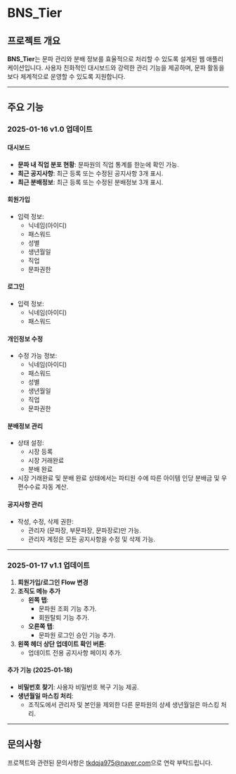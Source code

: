# BNS_Tier

## 프로젝트 개요

**BNS_Tier**는 문파 관리와 분배 정보를 효율적으로 처리할 수 있도록 설계된 웹 애플리케이션입니다. 사용자 친화적인 대시보드와 강력한 관리 기능을 제공하며, 문파 활동을 보다 체계적으로 운영할 수 있도록 지원합니다.

---

## 주요 기능

### 2025-01-16 v1.0 업데이트

#### 대시보드

- **문파 내 직업 분포 현황**: 문파원의 직업 통계를 한눈에 확인 가능.
- **최근 공지사항**: 최근 등록 또는 수정된 공지사항 3개 표시.
- **최근 분배정보**: 최근 등록 또는 수정된 분배정보 3개 표시.

#### 회원가입

- 입력 정보:
  - 닉네임(아이디)
  - 패스워드
  - 성별
  - 생년월일
  - 직업
  - 문파권한

#### 로그인

- 입력 정보:
  - 닉네임(아이디)
  - 패스워드

#### 개인정보 수정

- 수정 가능 정보:
  - 닉네임(아이디)
  - 패스워드
  - 성별
  - 생년월일
  - 직업
  - 문파권한

#### 분배정보 관리

- 상태 설정:
  - 시장 등록
  - 시장 거래완료
  - 분배 완료
- 시장 거래완료 및 분배 완료 상태에서는 파티원 수에 따른 아이템 인당 분배금 및 우편수수료 자동 계산.

#### 공지사항 관리

- 작성, 수정, 삭제 권한:
  - 관리자 (문파장, 부문파장, 문파장로)만 가능.
  - 관리자 계정은 모든 공지사항을 수정 및 삭제 가능.

---

### 2025-01-17 v1.1 업데이트

1. **회원가입/로그인 Flow 변경**
2. **조직도 메뉴 추가**
   - **왼쪽 탭**:
     - 문파원 조회 기능 추가.
     - 회원탈퇴 기능 추가.
   - **오른쪽 탭**:
     - 문파원 로그인 승인 기능 추가.
3. **왼쪽 헤더 상단 업데이트 확인 버튼**:
   - 업데이트 전용 공지사항 페이지 추가.

#### 추가 기능 (2025-01-18)

- **비밀번호 찾기**: 사용자 비밀번호 복구 기능 제공.
- **생년월일 마스킹 처리**:
  - 조직도에서 관리자 및 본인을 제외한 다른 문파원의 상세 생년월일은 마스킹 처리.

---

## 문의사항

프로젝트와 관련된 문의사항은 [tkdqja975@naver.com](mailto:tkdqja975@naver.com)으로 연락 부탁드립니다.
